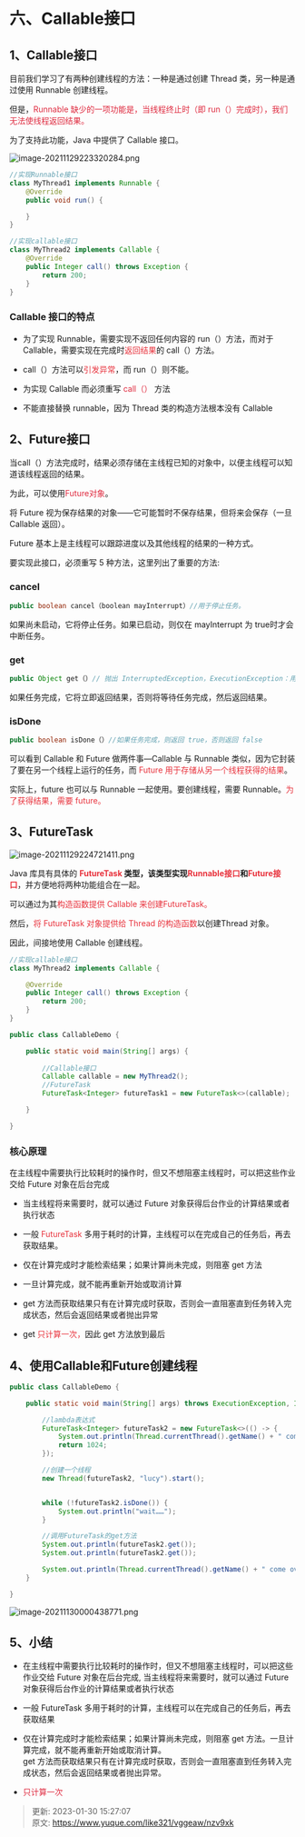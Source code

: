 # 六、Callable接口

## 1、Callable接口


目前我们学习了有两种创建线程的方法：一种是通过创建 Thread 类，另一种是通过使用 Runnable 创建线程。



但是，<font style="color:#DF2A3F;">Runnable 缺少的一项功能是，当线程终止时（即 run（）完成时），我们无法使线程返回结果。</font>



为了支持此功能，Java 中提供了 Callable 接口。



![image-20211129223320284.png](./img/g0jnpINgDUEZPOH4/1638202285649-8b8ace70-1359-43bf-ac10-7d678327309f-006868.png)



```java
//实现Runnable接口
class MyThread1 implements Runnable {
    @Override
    public void run() {

    }
}

//实现callable接口
class MyThread2 implements Callable {
    @Override
    public Integer call() throws Exception {
        return 200;
    }
}
```



### Callable 接口的特点


+  为了实现 Runnable，需要实现不返回任何内容的 run（）方法，而对于Callable，需要实现在完成时<font style="color:#E8323C;">返回结果</font>的 call（）方法。 



+  call（）方法可以<font style="color:#E8323C;">引发异常</font>，而 run（）则不能。 



+  为实现 Callable 而必须重写 <font style="color:#DF2A3F;">call（）</font> 方法 



+  不能直接替换 runnable，因为 Thread 类的构造方法根本没有 Callable 



## 2、Future接口


当call（）方法完成时，结果必须存储在主线程已知的对象中，以便主线程可以知道该线程返回的结果。



为此，可以使用<font style="color:#DF2A3F;">Future对象</font>。



将 Future 视为保存结果的对象——它可能暂时不保存结果，但将来会保存（一旦Callable 返回）。



Future 基本上是主线程可以跟踪进度以及其他线程的结果的一种方式。



要实现此接口，必须重写 5 种方法，这里列出了重要的方法:



### cancel


```java
public boolean cancel（boolean mayInterrupt）//用于停止任务。
```



如果尚未启动，它将停止任务。如果已启动，则仅在 mayInterrupt 为 true时才会中断任务。



### get


```java
public Object get（）// 抛出 InterruptedException，ExecutionException：用于获取任务的结果。
```



如果任务完成，它将立即返回结果，否则将等待任务完成，然后返回结果。



### isDone


```java
public boolean isDone（）//如果任务完成，则返回 true，否则返回 false
```



可以看到 Callable 和 Future 做两件事—Callable 与 Runnable 类似，因为它封装了要在另一个线程上运行的任务，而 <font style="color:#E8323C;">Future 用于存储从另一个线程获得的结果</font>。



实际上，future 也可以与 Runnable 一起使用。要创建线程，需要 Runnable。<font style="color:#E8323C;">为了获得结果，需要 future。</font>



## 3、FutureTask


![image-20211129224721411.png](./img/g0jnpINgDUEZPOH4/1638202285673-0f9c4678-7c18-4c71-a448-c23dfd1e4374-986866.png)



Java 库具有具体的 **<font style="color:#E8323C;">FutureTask </font>**类型，该类型实现**<font style="color:#E8323C;">Runnable接口</font>**和**<font style="color:#E8323C;">Future接口</font>**，并方便地将两种功能组合在一起。



可以通过为其<font style="color:#E8323C;">构造函数提供 Callable 来创建FutureTask。</font>



然后，<font style="color:#E8323C;">将 FutureTask 对象提供给 Thread 的构造函数</font>以创建Thread 对象。



因此，间接地使用 Callable 创建线程。



```java
//实现callable接口
class MyThread2 implements Callable {

    @Override
    public Integer call() throws Exception {
        return 200;
    }
}

public class CallableDemo {

    public static void main(String[] args) {
 
        //Callable接口
        Callable callable = new MyThread2();
        //FutureTask
        FutureTask<Integer> futureTask1 = new FutureTask<>(callable);

    }

}
```



### 核心原理


在主线程中需要执行比较耗时的操作时，但又不想阻塞主线程时，可以把这些作业交给 Future 对象在后台完成



+ 当主线程将来需要时，就可以通过 Future 对象获得后台作业的计算结果或者执行状态



+ 一般 <font style="color:#E8323C;">FutureTask </font>多用于耗时的计算，主线程可以在完成自己的任务后，再去获取结果。



+ 仅在计算完成时才能检索结果；如果计算尚未完成，则阻塞 get 方法



+ 一旦计算完成，就不能再重新开始或取消计算



+ get 方法而获取结果只有在计算完成时获取，否则会一直阻塞直到任务转入完成状态，然后会返回结果或者抛出异常



+ get <font style="color:#E8323C;">只计算一次，</font>因此 get 方法放到最后



## 4、使用Callable和Future创建线程


```java
public class CallableDemo {

    public static void main(String[] args) throws ExecutionException, InterruptedException {

        //lambda表达式
        FutureTask<Integer> futureTask2 = new FutureTask<>(() -> {
            System.out.println(Thread.currentThread().getName() + " come in callable");
            return 1024;
        });

        //创建一个线程
        new Thread(futureTask2, "lucy").start();


        while (!futureTask2.isDone()) {
            System.out.println("wait……");
        }

        //调用FutureTask的get方法
        System.out.println(futureTask2.get());
        System.out.println(futureTask2.get());

        System.out.println(Thread.currentThread().getName() + " come over");
    }

}
```



![image-20211130000438771.png](./img/g0jnpINgDUEZPOH4/1638202285712-18e9ee59-686a-4924-8530-aace3b49e71b-453251.png)



## 5、小结


+  在主线程中需要执行比较耗时的操作时，但又不想阻塞主线程时，可以把这些作业交给 Future 对象在后台完成, 当主线程将来需要时，就可以通过 Future对象获得后台作业的计算结果或者执行状态 



+  一般 FutureTask 多用于耗时的计算，主线程可以在完成自己的任务后，再去获取结果 



+  仅在计算完成时才能检索结果；如果计算尚未完成，则阻塞 get 方法。一旦计算完成，就不能再重新开始或取消计算。  
get 方法而获取结果只有在计算完成时获取，否则会一直阻塞直到任务转入完成状态，然后会返回结果或者抛出异常。 



+  <font style="color:#DF2A3F;">只计算一次</font> 



> 更新: 2023-01-30 15:27:07  
> 原文: <https://www.yuque.com/like321/vggeaw/nzv9xk>